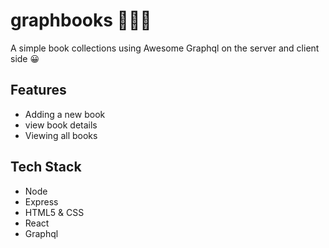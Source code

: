 # graphbooks 📗📓📒
A simple book collections using Awesome Graphql on the server and client side 😀

## Features 
- Adding a new book
- view book details
- Viewing all books

## Tech Stack
- Node
- Express
- HTML5 & CSS
- React
- Graphql
